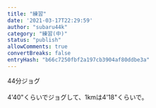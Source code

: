 ```yaml
---
title: "練習"
date: '2021-03-17T22:29:59'
author: "subaru44k"
category: "練習(中)"
status: "publish"
allowComments: true
convertBreaks: false
entryHash: "b66c7250fbf2a197cb3904af80ddbe3a"
---
```

44分ジョグ<br>
<br>
4'40"くらいでジョグして、1kmは4'18"くらいで。
